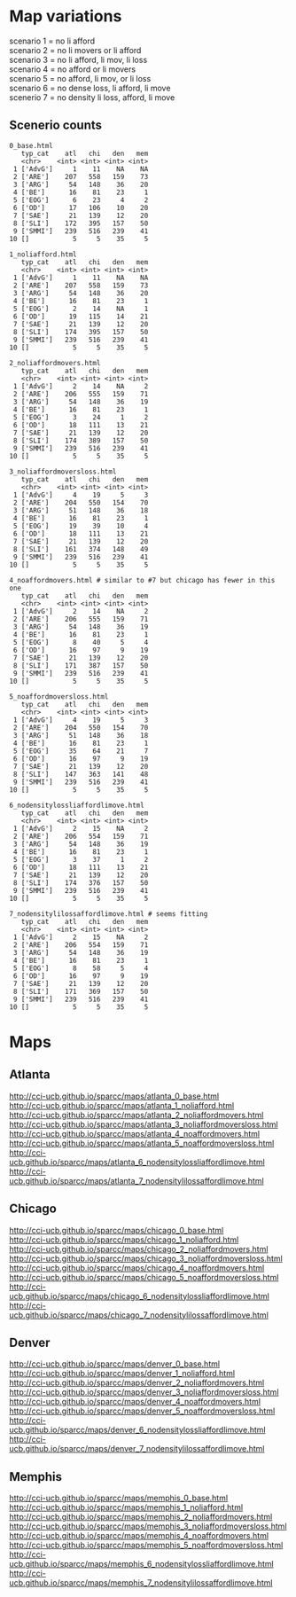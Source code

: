 # Map variations

scenario 1 = no li afford                    
scenario 2 = no li movers or li afford       
scenario 3 = no li afford, li mov, li loss   
scenario 4 = no afford or li movers          
scenario 5 = no afford, li mov, or li loss   
scenario 6 = no dense loss, li afford, li move  
scenerio 7 = no density li loss, afford, li move

## Scenerio counts

```
0_base.html
   typ_cat    atl   chi   den   mem
   <chr>    <int> <int> <int> <int>
 1 ['AdvG']     1    11    NA    NA
 2 ['ARE']    207   558   159    73
 3 ['ARG']     54   148    36    20
 4 ['BE']      16    81    23     1
 5 ['EOG']      6    23     4     2
 6 ['OD']      17   106    10    20
 7 ['SAE']     21   139    12    20
 8 ['SLI']    172   395   157    50
 9 ['SMMI']   239   516   239    41
10 []           5     5    35     5

1_noliafford.html
   typ_cat    atl   chi   den   mem
   <chr>    <int> <int> <int> <int>
 1 ['AdvG']     1    11    NA    NA
 2 ['ARE']    207   558   159    73
 3 ['ARG']     54   148    36    20
 4 ['BE']      16    81    23     1
 5 ['EOG']      2    14    NA     1
 6 ['OD']      19   115    14    21
 7 ['SAE']     21   139    12    20
 8 ['SLI']    174   395   157    50
 9 ['SMMI']   239   516   239    41
10 []           5     5    35     5

2_noliaffordmovers.html
   typ_cat    atl   chi   den   mem
   <chr>    <int> <int> <int> <int>
 1 ['AdvG']     2    14    NA     2
 2 ['ARE']    206   555   159    71
 3 ['ARG']     54   148    36    19
 4 ['BE']      16    81    23     1
 5 ['EOG']      3    24     1     2
 6 ['OD']      18   111    13    21
 7 ['SAE']     21   139    12    20
 8 ['SLI']    174   389   157    50
 9 ['SMMI']   239   516   239    41
10 []           5     5    35     5

3_noliaffordmoversloss.html
   typ_cat    atl   chi   den   mem
   <chr>    <int> <int> <int> <int>
 1 ['AdvG']     4    19     5     3
 2 ['ARE']    204   550   154    70
 3 ['ARG']     51   148    36    18
 4 ['BE']      16    81    23     1
 5 ['EOG']     19    39    10     4
 6 ['OD']      18   111    13    21
 7 ['SAE']     21   139    12    20
 8 ['SLI']    161   374   148    49
 9 ['SMMI']   239   516   239    41
10 []           5     5    35     5

4_noaffordmovers.html # similar to #7 but chicago has fewer in this one
   typ_cat    atl   chi   den   mem
   <chr>    <int> <int> <int> <int>
 1 ['AdvG']     2    14    NA     2
 2 ['ARE']    206   555   159    71
 3 ['ARG']     54   148    36    19
 4 ['BE']      16    81    23     1
 5 ['EOG']      8    40     5     4
 6 ['OD']      16    97     9    19
 7 ['SAE']     21   139    12    20
 8 ['SLI']    171   387   157    50
 9 ['SMMI']   239   516   239    41
10 []           5     5    35     5

5_noaffordmoversloss.html
   typ_cat    atl   chi   den   mem
   <chr>    <int> <int> <int> <int>
 1 ['AdvG']     4    19     5     3
 2 ['ARE']    204   550   154    70
 3 ['ARG']     51   148    36    18
 4 ['BE']      16    81    23     1
 5 ['EOG']     35    64    21     7
 6 ['OD']      16    97     9    19
 7 ['SAE']     21   139    12    20
 8 ['SLI']    147   363   141    48
 9 ['SMMI']   239   516   239    41
10 []           5     5    35     5

6_nodensitylossliaffordlimove.html
   typ_cat    atl   chi   den   mem
   <chr>    <int> <int> <int> <int>
 1 ['AdvG']     2    15    NA     2
 2 ['ARE']    206   554   159    71
 3 ['ARG']     54   148    36    19
 4 ['BE']      16    81    23     1
 5 ['EOG']      3    37     1     2
 6 ['OD']      18   111    13    21
 7 ['SAE']     21   139    12    20
 8 ['SLI']    174   376   157    50
 9 ['SMMI']   239   516   239    41
10 []           5     5    35     5

7_nodensitylilossaffordlimove.html # seems fitting
   typ_cat    atl   chi   den   mem
   <chr>    <int> <int> <int> <int>
 1 ['AdvG']     2    15    NA     2
 2 ['ARE']    206   554   159    71
 3 ['ARG']     54   148    36    19
 4 ['BE']      16    81    23     1
 5 ['EOG']      8    58     5     4
 6 ['OD']      16    97     9    19
 7 ['SAE']     21   139    12    20
 8 ['SLI']    171   369   157    50
 9 ['SMMI']   239   516   239    41
10 []           5     5    35     5

```

# Maps

## Atlanta

http://cci-ucb.github.io/sparcc/maps/atlanta_0_base.html  
http://cci-ucb.github.io/sparcc/maps/atlanta_1_noliafford.html  
http://cci-ucb.github.io/sparcc/maps/atlanta_2_noliaffordmovers.html    
http://cci-ucb.github.io/sparcc/maps/atlanta_3_noliaffordmoversloss.html  
http://cci-ucb.github.io/sparcc/maps/atlanta_4_noaffordmovers.html    
http://cci-ucb.github.io/sparcc/maps/atlanta_5_noaffordmoversloss.html  
http://cci-ucb.github.io/sparcc/maps/atlanta_6_nodensitylossliaffordlimove.html  
http://cci-ucb.github.io/sparcc/maps/atlanta_7_nodensitylilossaffordlimove.html  

## Chicago

http://cci-ucb.github.io/sparcc/maps/chicago_0_base.html  
http://cci-ucb.github.io/sparcc/maps/chicago_1_noliafford.html  
http://cci-ucb.github.io/sparcc/maps/chicago_2_noliaffordmovers.html  
http://cci-ucb.github.io/sparcc/maps/chicago_3_noliaffordmoversloss.html  
http://cci-ucb.github.io/sparcc/maps/chicago_4_noaffordmovers.html  
http://cci-ucb.github.io/sparcc/maps/chicago_5_noaffordmoversloss.html  
http://cci-ucb.github.io/sparcc/maps/chicago_6_nodensitylossliaffordlimove.html  
http://cci-ucb.github.io/sparcc/maps/chicago_7_nodensitylilossaffordlimove.html  

## Denver

http://cci-ucb.github.io/sparcc/maps/denver_0_base.html  
http://cci-ucb.github.io/sparcc/maps/denver_1_noliafford.html  
http://cci-ucb.github.io/sparcc/maps/denver_2_noliaffordmovers.html  
http://cci-ucb.github.io/sparcc/maps/denver_3_noliaffordmoversloss.html  
http://cci-ucb.github.io/sparcc/maps/denver_4_noaffordmovers.html  
http://cci-ucb.github.io/sparcc/maps/denver_5_noaffordmoversloss.html  
http://cci-ucb.github.io/sparcc/maps/denver_6_nodensitylossliaffordlimove.html  
http://cci-ucb.github.io/sparcc/maps/denver_7_nodensitylilossaffordlimove.html  

## Memphis

http://cci-ucb.github.io/sparcc/maps/memphis_0_base.html  
http://cci-ucb.github.io/sparcc/maps/memphis_1_noliafford.html  
http://cci-ucb.github.io/sparcc/maps/memphis_2_noliaffordmovers.html  
http://cci-ucb.github.io/sparcc/maps/memphis_3_noliaffordmoversloss.html  
http://cci-ucb.github.io/sparcc/maps/memphis_4_noaffordmovers.html  
http://cci-ucb.github.io/sparcc/maps/memphis_5_noaffordmoversloss.html  
http://cci-ucb.github.io/sparcc/maps/memphis_6_nodensitylossliaffordlimove.html  
http://cci-ucb.github.io/sparcc/maps/memphis_7_nodensitylilossaffordlimove.html  

